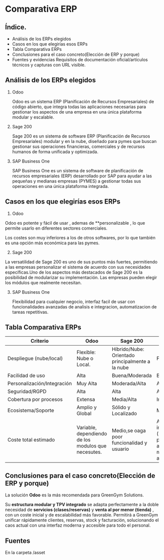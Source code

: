 # Comparativa ERP

## Índice.

- Análisis  de los ERPs elegidos
- Casos en los que elegirías esos ERPs
- Tabla Comparativa ERPs
- Conclusiones para el caso concreto(Elección de ERP y porque)
- Fuentes y evidencias Requisitos de documentación oficial/artículos técnicos y capturas con URL visible.

## Análisis  de los ERPs elegidos

1. Odoo

   Odoo es un sistema ERP (Planificación de Recursos Empresariales) de código abierto, que integra todas las aplicaciones necesarias para gestionar los aspectos de una empresa en una única plataforma modular y escalable.
2. Sage 200

   Sage 200 es un sistema de software ERP (Planificación de Recursos Empresariales) modular y en la nube, diseñado para pymes que buscan gestionar sus operaciones financieras, comerciales y de recursos humanos de forma unificada y optimizada.
3. SAP Business One

   SAP Business One es un sistema de software de planificación de recursos empresariales (ERP) desarrollado por SAP para ayudar a las pequeñas y medianas empresas (PYMES) a gestionar todas sus operaciones en una única plataforma integrada.

## Casos en los que elegirías esos ERPs

1. Odoo

Odoo es potente y fácil de usar , ademas de **personalizable , lo que permite usarlo en diferentes sectores comerciales.

Los costes son muy inferiores a los de otros softwares, por lo que también es una opción más económica para las pymes.

2. Sage 200

La versatilidad de Sage 200 es uno de sus puntos más fuertes, permitiendo a las empresas personalizar el sistema de acuerdo con sus necesidades específicas.Uno de los aspectos más destacados de Sage 200 es la posibilidad de modularizar su implementación. Las empresas pueden elegir los módulos que realmente necesitan.

3. SAP Business One

   Flexibilidad para cualquier negocio, interfaz facil de usar con funcionalidades avanzadas de analisis e integracion, automatizacion de tareas repetitivas.

## Tabla Comparativa ERPs


| Criterio                      | Odoo                                                | Sage 200                                          | SAP Business One                                                                                                    |
| ------------------------------- | ----------------------------------------------------- | --------------------------------------------------- | --------------------------------------------------------------------------------------------------------------------- |
| Despliegue (nube/local)       | Flexible: Nube o Local.                             | Híbrido/Nube: Orientado principalmente a la nube | Flexible: Nube o Local.                                                                                             |
| Facilidad de uso              | Alta                                                | Buena/Moderada                                    | Buena/Alta                                                                                                          |
| Personalización/Integración | Muy Alta                                            | Moderada/Alta                                     | Alta                                                                                                                |
| Seguridad/RGPD                | Alta                                                | Alta                                              | Alta                                                                                                                |
| Cobertura por procesos        | Extensa                                             | Media/Alta                                        | Integral                                                                                                            |
| Ecosistema/Soporte            | Amplio y Global                                     | Sólido y Localizado                              | Muy Sólido y Global.                                                                                               |
| Coste total estimado          | Variable, dependiendo de los modulos que necesutes. | Medio,se oaga poor funcionalidad y usuario        | Alto,Mayor inversión inicial (licencias/suscripción por usuario). Costo anual de mantenimiento/soporte adicional. |

## Conclusiones para el caso concreto(Elección de ERP y porque)

La solución **Odoo** es la más recomendada para GreenGym Solutions.

Su **estructura modular y TPV integrado** se adapta perfectamente a la doble necesidad de **servicios (clases/reservas)** y **venta al por menor (tienda)** , con un coste inicial y de escalabilidad más favorable. Permitirá a GreenGym unificar rápidamente clientes, reservas, stock y facturación, solucionando el caos actual con una interfaz moderna y accesible para todo el personal.


## Fuentes

En la carpeta /asset
